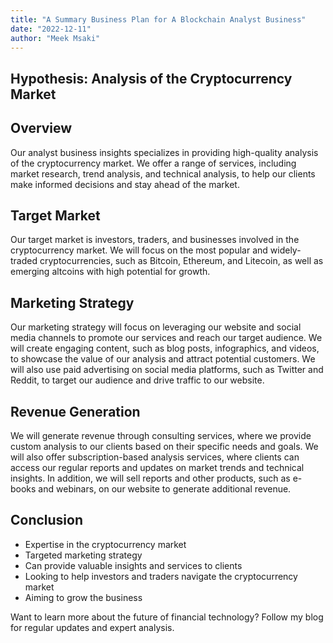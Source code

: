 ```yaml
---
title: "A Summary Business Plan for A Blockchain Analyst Business"
date: "2022-12-11"
author: "Meek Msaki"
---
```


## Hypothesis: Analysis of the Cryptocurrency Market

## Overview

Our analyst business insights specializes in providing high-quality analysis of the cryptocurrency market. We offer a range of services, including market research, trend analysis, and technical analysis, to help our clients make informed decisions and stay ahead of the market.

## Target Market

Our target market is investors, traders, and businesses involved in the cryptocurrency market. We will focus on the most popular and widely-traded cryptocurrencies, such as Bitcoin, Ethereum, and Litecoin, as well as emerging altcoins with high potential for growth.

## Marketing Strategy

Our marketing strategy will focus on leveraging our website and social media channels to promote our services and reach our target audience. We will create engaging content, such as blog posts, infographics, and videos, to showcase the value of our analysis and attract potential customers. We will also use paid advertising on social media platforms, such as Twitter and Reddit, to target our audience and drive traffic to our website.

## Revenue Generation

We will generate revenue through consulting services, where we provide custom analysis to our clients based on their specific needs and goals. We will also offer subscription-based analysis services, where clients can access our regular reports and updates on market trends and technical insights. In addition, we will sell reports and other products, such as e-books and webinars, on our website to generate additional revenue.

## Conclusion

- Expertise in the cryptocurrency market
- Targeted marketing strategy
- Can provide valuable insights and services to clients
- Looking to help investors and traders navigate the cryptocurrency market
- Aiming to grow the business

Want to learn more about the future of financial technology? Follow my blog for regular updates and expert analysis.
